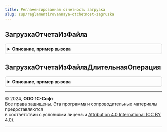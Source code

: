 ```yaml
---
title: Регламентированная отчетность загрузка
slug: zup/reglamentirovannaya-otchetnost-zagruzka
---
```



## ЗагрузкаОтчетаИзФайла
<details style="margin: 1em 0; padding: 0.5em; border: 1px solid #ccc; border-radius: 6px;">

<summary style="font-weight: bold; cursor: pointer;">Описание, пример вызова</summary>

```bsl

// Заполняет данными из файлов электронных представлений сохраненный документ
// переданной формы регламентированного отчета, записывает его в информационную базу.
//
// Параметры:
//  ФормаОтчета        - Форма клиентского приложения - Форма регламентированного отчета.
//  ПараметрыОтчета    - Структура                    - Параметры отчета из формы для подстановки в дерево загрузки.
//  ДанныеДляЗагрузки  - Структура                    - Данные, полученные в результате анализа загружаемых файлов
//                                                      электронных представлений регламентированных отчетов.
//  ДеревоДляЗагрузки  - Дерево значений              - Текущая схема выгрузки формы отчета в виде дерева значений.
//
// Возвращаемое значение:
//   Булево  - Истина, если загрузка данных в документ регламентированного отчета прошла успешно.
//
Функция ЗагрузкаОтчетаИзФайла(ФормаОтчета, ПараметрыОтчета, ДанныеДляЗагрузки, ДеревоДляЗагрузки) Экспорт
```

Пример вызова
```bsl
Результат = РегламентированнаяОтчетностьЗагрузка.ЗагрузкаОтчетаИзФайла(ФормаОтчета, ПараметрыОтчета, ДанныеДляЗагрузки, ДеревоДляЗагрузки) 
```
</details>

## ЗагрузкаОтчетаИзФайлаДлительнаяОперация
<details style="margin: 1em 0; padding: 0.5em; border: 1px solid #ccc; border-radius: 6px;">

<summary style="font-weight: bold; cursor: pointer;">Описание, пример вызова</summary>

```bsl

// Выполняется в фоновом задании.
Процедура ЗагрузкаОтчетаИзФайлаДлительнаяОперация(ПараметрыПроцедуры, АдресРезультата) Экспорт
```

Пример вызова
```bsl
РегламентированнаяОтчетностьЗагрузка.ЗагрузкаОтчетаИзФайлаДлительнаяОперация(ПараметрыПроцедуры, АдресРезультата) 
```
</details>

---

© 2024, **ООО 1С-Софт**  
Все права защищены. Эта программа и сопроводительные материалы предоставляются  
в соответствии с условиями лицензии [Attribution 4.0 International (CC BY 4.0)](https://creativecommons.org/licenses/by/4.0/legalcode).

---
